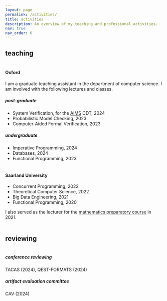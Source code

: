 ```yaml
---
layout: page
permalink: /activities/
title: activities
description: An overview of my teaching and professional activities.
nav: true
nav_order: 6
---
```


## teaching

<span style="display:block; height:3px;"></span>

#### Oxford 

I am a graduate teaching assistant in the department of computer science. I am involved with the following lectures and classes.

##### post-graduate 
- System Verification, for the <a href="https://aims.robots.ox.ac.uk/">AIMS</a> CDT, 2024
- Probabilistic Model Checking, 2023
- Computer-Aided Formal Verification, 2023 

##### undergraduate

- Imperative Programming, 2024
- Databases, 2024
- Functional Programming, 2023

<span style="display:block; height:3px;"></span>

#### Saarland University

- Concurrent Programming, 2022
- Theoretical Computer Science, 2022
- Big Data Engineering, 2021
- Functional Programming, 2020

I also served as the lecturer for the <a href="https://vorkurs.cs.uni-saarland.de/cms/ss21/contents/view/10">mathematics preparatory course</a> in 2021.

<span style="display:block; height:3px;"></span>

## reviewing
<span style="display:block; height:1px;"></span>
##### conference reviewing 
TACAS (2024), QEST-FORMATS (2024)

##### artifact evaluation committee
CAV (2024)